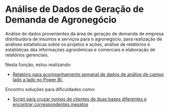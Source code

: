 # Análise de Dados de Geração de Demanda de Agronegócio
Análise de dados provenientes da área de geração de demanda de empresa distribuidora de insumos e serviços para o agronegócio, para realização de análises estatísticas sobre os projetos e ações, análise de relatórios e estatísticas das informações agronômicas e comerciais e elaboração de relatórios gerenciais.

Nesta função, estou realizando:
- [Relatório para acompanhamento semanal de dados de análise de campo lado a lado no Power BI.](https://github.com/elisamaribeiro/job-analise-de-agronegocio/blob/main/comparativo-semanal-bi.md)

Encontro soluções para dificuldades como:
- [Script para cruzar nomes de clientes de duas bases diferentes e encontrar correspondentes inexatos](https://github.com/elisamaribeiro/job-analise-de-agronegocio/blob/main/correspondencia-de-nome.R)
